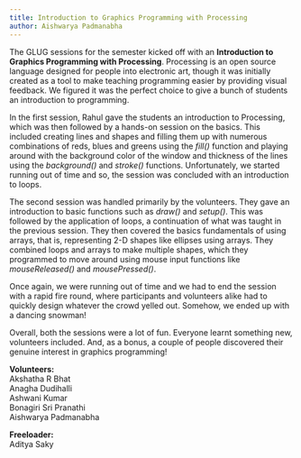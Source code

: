 ```yaml
---
title: Introduction to Graphics Programming with Processing
author: Aishwarya Padmanabha
---
```


The GLUG sessions for the semester kicked off with an <strong>Introduction to Graphics Programming with Processing</strong>. Processing is an open source language designed for people into electronic art, though it was initially created as a tool to make teaching programming easier by providing visual feedback. We figured it was the perfect choice to give a bunch of students an introduction to programming.

In the first session, Rahul gave the students an introduction to Processing, which was then followed by a hands-on session on the basics. This included creating lines and shapes and filling them up with numerous combinations of reds, blues and greens using the *fill()* function and playing around with the background color of the window and thickness of the lines using the *background()* and *stroke()* functions. Unfortunately, we started running out of time and so, the session was concluded with an introduction to loops.

The second session was handled primarily by the volunteers. They gave an introduction to basic functions such as *draw()* and *setup()*. This was followed by the application of loops, a continuation of what was taught in the previous session. They then covered the basics fundamentals of using arrays, that is, representing 2-D shapes like ellipses using arrays. They combined loops and arrays to make multiple shapes, which they programmed to move around using mouse input functions like *mouseReleased()* and *mousePressed()*.

Once again, we were running out of time and we had to end the session with a rapid fire round, where participants and volunteers alike had to quickly design whatever the crowd yelled out. Somehow, we ended up with a dancing snowman!

Overall, both the sessions were a lot of fun. Everyone learnt something new, volunteers included. And, as a bonus, a couple of people discovered their genuine interest in graphics programming!

**Volunteers:**<br>
Akshatha R Bhat<br>
Anagha Dudihalli<br>
Ashwani Kumar<br>
Bonagiri Sri Pranathi<br>
Aishwarya Padmanabha<br>

**Freeloader:**<br>
Aditya Saky
